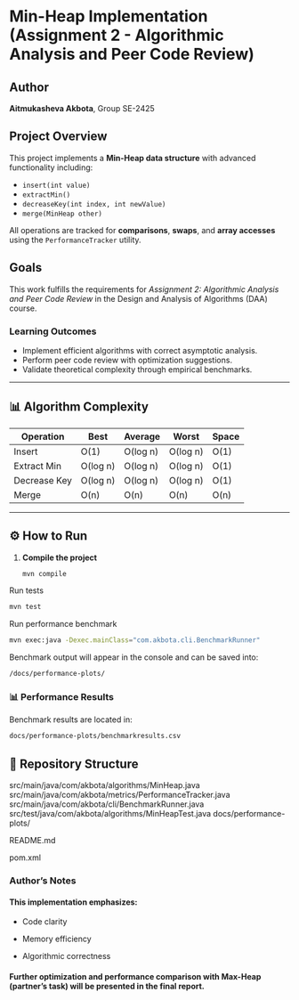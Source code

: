 # Min-Heap Implementation (Assignment 2 - Algorithmic Analysis and Peer Code Review)

## Author
**Aitmukasheva Akbota**, Group SE-2425

## Project Overview
This project implements a **Min-Heap data structure** with advanced functionality including:
- `insert(int value)`
- `extractMin()`
- `decreaseKey(int index, int newValue)`
- `merge(MinHeap other)`

All operations are tracked for **comparisons**, **swaps**, and **array accesses** using the `PerformanceTracker` utility.

## Goals
This work fulfills the requirements for *Assignment 2: Algorithmic Analysis and Peer Code Review* in the Design and Analysis of Algorithms (DAA) course.

### Learning Outcomes
- Implement efficient algorithms with correct asymptotic analysis.
- Perform peer code review with optimization suggestions.
- Validate theoretical complexity through empirical benchmarks.

---

## 📊 Algorithm Complexity
| Operation | Best | Average | Worst | Space |
|------------|------|----------|--------|--------|
| Insert | O(1) | O(log n) | O(log n) | O(1) |
| Extract Min | O(log n) | O(log n) | O(log n) | O(1) |
| Decrease Key | O(log n) | O(log n) | O(log n) | O(1) |
| Merge | O(n) | O(n) | O(n) | O(n) |

---

## ⚙️ How to Run
1. **Compile the project**
   ```bash
   mvn compile
Run tests


   ```bash 
   mvn test
   ```
Run performance benchmark

```bash
mvn exec:java -Dexec.mainClass="com.akbota.cli.BenchmarkRunner"
```
Benchmark output will appear in the console and can be saved into:

```bash
/docs/performance-plots/
```
### 📊 Performance Results

Benchmark results are located in:
```bash
docs/performance-plots/benchmarkresults.csv
```
## 📂 Repository Structure

src/main/java/com/akbota/algorithms/MinHeap.java
src/main/java/com/akbota/metrics/PerformanceTracker.java
src/main/java/com/akbota/cli/BenchmarkRunner.java
src/test/java/com/akbota/algorithms/MinHeapTest.java
docs/performance-plots/ 

README.md

pom.xml


### Author’s Notes

#### This implementation emphasizes:

- Code clarity

- Memory efficiency

- Algorithmic correctness

#### Further optimization and performance comparison with Max-Heap (partner’s task) will be presented in the final report.